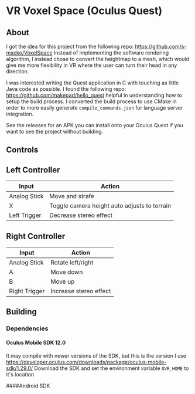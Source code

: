 # VR Voxel Space (Oculus Quest)

## About
I got the idea for this project from the following repo: https://github.com/s-macke/VoxelSpace
Instead of implementing the software rendering algorithm, I instead chose to convert the heightmap to 
a mesh, which would give me more flexibility in VR where the user can turn their head in any direction.

I was interested writing the Quest application in C with touching as little Java code as possible. I
found the following repo: https://github.com/makepad/hello_quest helpful in understanding how to setup 
the build process. I converted the build process to use CMake in order to more easily generate `compile_commands.json` 
for language server integration.

See the releases for an APK you can install onto your Oculus Quest if you want to see the project without building.

## Controls
## Left Controller
| Input         | Action                | 
| ------------- |-------------          |
| Analog Stick  | Move and strafe       |
| X             | Toggle camera height auto adjusts to terrain|
| Left Trigger  | Decrease stereo effect|

## Right Controller
| Input         | Action                | 
| ------------- |-------------          |
| Analog Stick  | Rotate left/right     |
| A             | Move down             |
| B             | Move up               |
| Right Trigger | Increase stereo effect|


## Building
### Dependencies
#### Oculus Mobile SDK 12.0
It may compile with newer versions of the SDK, but this is the version I use
https://developer.oculus.com/downloads/package/oculus-mobile-sdk/1.29.0/
Download the SDK and set the environment variable `OVR_HOME` to it's location

####Android SDK


